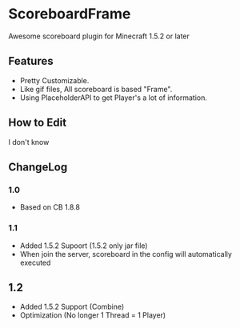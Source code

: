 # ScoreboardFrame
Awesome scoreboard plugin for Minecraft 1.5.2 or later

## Features
 - Pretty Customizable.
 - Like gif files, All scoreboard is based "Frame".
 - Using PlaceholderAPI to get Player's a lot of information.
 
## How to Edit
I don't know


## ChangeLog

### 1.0
 - Based on CB 1.8.8

### 1.1
 - Added 1.5.2 Supoort (1.5.2 only jar file)
 - When join the server, scoreboard in the config will automatically executed
 
## 1.2
 - Added 1.5.2 Support (Combine)
 - Optimization (No longer 1 Thread = 1 Player)
